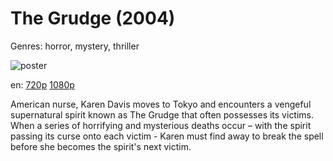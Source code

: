 # The Grudge (2004)

Genres: horror, mystery, thriller

![poster](http://image.tmdb.org/t/p/w500/y05X9RL0FIcEwoVSTppCPcQwhvf.jpg)

en:
  [720p](magnet:?xt=urn:btih:677D02975D875EE892927A8D3A00F3BDAE323A94&tr=udp://glotorrents.pw:6969/announce&tr=udp://tracker.opentrackr.org:1337/announce&tr=udp://torrent.gresille.org:80/announce&tr=udp://tracker.openbittorrent.com:80&tr=udp://tracker.coppersurfer.tk:6969&tr=udp://tracker.leechers-paradise.org:6969&tr=udp://p4p.arenabg.ch:1337&tr=udp://tracker.internetwarriors.net:1337)
  [1080p](magnet:?xt=urn:btih:943F923BCA91C55B4A38165D2CF60CC980D43FC7&tr=udp://glotorrents.pw:6969/announce&tr=udp://tracker.opentrackr.org:1337/announce&tr=udp://torrent.gresille.org:80/announce&tr=udp://tracker.openbittorrent.com:80&tr=udp://tracker.coppersurfer.tk:6969&tr=udp://tracker.leechers-paradise.org:6969&tr=udp://p4p.arenabg.ch:1337&tr=udp://tracker.internetwarriors.net:1337)
  


American nurse, Karen Davis moves to Tokyo and encounters a vengeful supernatural spirit known as The Grudge that often possesses its victims. When a series of horrifying and mysterious deaths occur – with the spirit passing its curse onto each victim - Karen must find away to break the spell before she becomes the spirit's next victim.